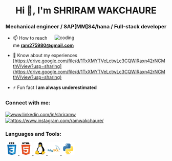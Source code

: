 <h1 align="center">Hi 👋, I'm SHRIRAM WAKCHAURE</h1>
<h3 align="center">Mechanical engineer / SAP[MM]S4/hana / Full-stack developer</h3>
<img align="right" alt="coding" width="350" src=https://user-images.githubusercontent.com/55389276/140866485-8fb1c876-9a8f-4d6a-98dc-08c4981eaf70.gif>

- 📫 How to reach me **ram275980@gmail.com**

- 📄 Know about my experiences [https://drive.google.com/file/d/1TxXMYTVeLctwLc3CQWiRaxn42rNCMthV/view?usp=sharing](https://drive.google.com/file/d/1TxXMYTVeLctwLc3CQWiRaxn42rNCMthV/view?usp=sharing)

- ⚡ Fun fact **I am always underestimated**

<h3 align="left">Connect with me:</h3>
<p align="left">
<a href="https://linkedin.com/in/www.linkedin.com/in/shriramw" target="blank"><img align="center" src="https://raw.githubusercontent.com/rahuldkjain/github-profile-readme-generator/master/src/images/icons/Social/linked-in-alt.svg" alt="www.linkedin.com/in/shriramw" height="30" width="40" /></a>
<a href="https://instagram.com/https://www.instagram.com/ramwakchaure/" target="blank"><img align="center" src="https://raw.githubusercontent.com/rahuldkjain/github-profile-readme-generator/master/src/images/icons/Social/instagram.svg" alt="https://www.instagram.com/ramwakchaure/" height="30" width="40" /></a>
</p>

<h3 align="left">Languages and Tools:</h3>
<p align="left"> <a href="https://www.w3schools.com/css/" target="_blank" rel="noreferrer"> <img src="https://raw.githubusercontent.com/devicons/devicon/master/icons/css3/css3-original-wordmark.svg" alt="css3" width="40" height="40"/> </a> <a href="https://www.w3.org/html/" target="_blank" rel="noreferrer"> <img src="https://raw.githubusercontent.com/devicons/devicon/master/icons/html5/html5-original-wordmark.svg" alt="html5" width="40" height="40"/> </a> <a href="https://www.linux.org/" target="_blank" rel="noreferrer"> <img src="https://raw.githubusercontent.com/devicons/devicon/master/icons/linux/linux-original.svg" alt="linux" width="40" height="40"/> </a> <a href="https://www.mysql.com/" target="_blank" rel="noreferrer"> <img src="https://raw.githubusercontent.com/devicons/devicon/master/icons/mysql/mysql-original-wordmark.svg" alt="mysql" width="40" height="40"/> </a> <a href="https://www.python.org" target="_blank" rel="noreferrer"> <img src="https://raw.githubusercontent.com/devicons/devicon/master/icons/python/python-original.svg" alt="python" width="40" height="40"/> </a> </p>
